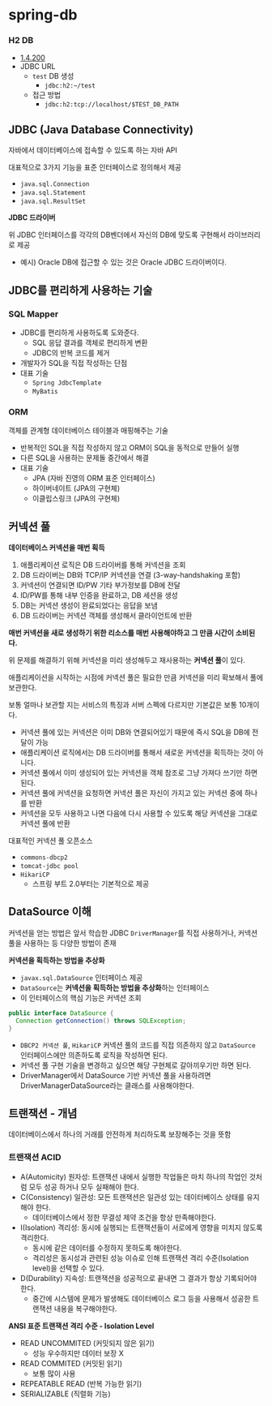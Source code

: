 # spring-db
### H2 DB 
- [1.4.200](https://h2database.com/h2-2019-10-14.zip)
- JDBC URL
  - `test` DB 생성 
    - `jdbc:h2:~/test`
  - 접근 방법
    - `jdbc:h2:tcp://localhost/$TEST_DB_PATH`


## JDBC (Java Database Connectivity)
자바에서 데이터베이스에 접속할 수 있도록 하는 자바 API

대표적으로 3가지 기능을 표준 인터페이스로 정의해서 제공
- `java.sql.Connection`
- `java.sql.Statement`
- `java.sql.ResultSet`

**JDBC 드라이버**

위 JDBC 인터페이스를 각각의 DB벤더에서 자신의 DB에 맞도록 구현해서 라이브러리로 제공
- 예시) Oracle DB에 접근할 수 있는 것은 Oracle JDBC 드라이버이다.


## JDBC를 편리하게 사용하는 기술
### SQL Mapper
- JDBC를 편리하게 사용하도록 도와준다.
  - SQL 응답 결과를 객체로 편리하게 변환
  - JDBC의 반복 코드를 제거
- 개발자가 SQL을 직접 작성하는 단점 
- 대표 기술
  - `Spring JdbcTemplate`
  - `MyBatis`
### ORM
객체를 관계형 데이터베이스 테이블과 매핑해주는 기술
- 반복적인 SQL을 직접 작성하지 않고 ORM이 SQL을 동적으로 만들어 실행
- 다른 SQL을 사용하는 문제돌 중간에서 해결
- 대표 기술
  - JPA (자바 진영의 ORM 표준 인터페이스)
  - 하이버네이트 (JPA의 구현체)
  - 이클립스링크 (JPA의 구현체)

## 커넥션 풀
**데이터베이스 커넥션을 매번 획득**

1. 애플리케이션 로직은 DB 드라이버를 통해 커넥션을 조회
2. DB 드라이버는 DB와 TCP/IP 커넥션을 연결 (3-way-handshaking 포함)
3. 커넥션이 연결되면 ID/PW 기타 부가정보를 DB에 전달
4. ID/PW를 통해 내부 인증을 완료하고, DB 세션을 생성
5. DB는 커넥션 생성이 완료되었다는 응답을 보냄
6. DB 드라이버는 커넥션 객체를 생성해서 클라이언트에 반환

**매번 커넥션을 새로 생성하기 위한 리소스를 매번 사용해야하고 그 만큼 시간이 소비된다.**

위 문제를 해결하기 위해 커넥션을 미리 생성해두고 재사용하는 **커넥션 풀**이 있다.

애플리케이션을 시작하는 시점에 커넥션 풀은 필요한 만큼 커넥션을 미리 확보해서 풀에 보관한다.

보통 얼마나 보관할 지는 서비스의 특징과 서버 스펙에 다르지만 기본값은 보통 10개이다.

- 커넥션 풀에 있는 커넥션은 이미 DB와 연결되어있기 때문에 즉시 SQL을 DB에 전달이 가능
- 애플리케이션 로직에서는 DB 드라이버를 통해서 새로운 커넥션을 획득하는 것이 아니다.
- 커넥션 풀에서 이미 생성되어 있는 커넥션을 객체 참조로 그냥 가져다 쓰기만 하면된다.
- 커넥션 풀에 커넥션을 요청하면 커넥션 풀은 자신이 가지고 있는 커넥션 중에 하나를 반환
- 커넥션을 모두 사용하고 나면 다음에 다시 사용할 수 있도록 해당 커넥션을 그대로 커넥션 풀에 반환

대표적인 커넥션 풀 오픈소스
- `commons-dbcp2`
- `tomcat-jdbc pool`
- `HikariCP`
  - 스프링 부트 2.0부터는 기본적으로 제공


## DataSource 이해
커넥션을 얻는 방법은 앞서 학습한 JDBC `DriverManager`를 직접 사용하거나, 커넥션 풀을 사용하는 등 다양한 방법이 존재

**커넥션을 획득하는 방법을 추상화**
- `javax.sql.DataSource` 인터페이스 제공
- `DataSource`는 **커넥션을 획득하는 방법을 추상화**하는 인터페이스
- 이 인터페이스의 핵심 기능은 커넥션 조회

```java
public interface DataSource {
  Connection getConnection() throws SQLException;
}
```

- `DBCP2 커넥션 풀`, `HikariCP` 커넥션 풀의 코드를 직접 의존하지 않고 `DataSource` 인터페이스에만 의존하도록 로직을 작성하면 된다.
- 커넥션 풀 구현 기술을 변경하고 싶으면 해당 구현체로 갈아끼우기만 하면 된다.
- DriverManager에서 DataSource 기반 커넥션 풀을 사용하려면 DriverManagerDataSource라는 클래스를 사용해야한다.

## 트랜잭션 - 개념
데이터베이스에서 하나의 거래를 안전하게 처리하도록 보장해주는 것을 뜻함

### 트랜잭션 ACID
- A(Automicity) 원자성: 트랜잭션 내에서 실행한 작업들은 마치 하나의 작업인 것처럼 모두 성공 하거나 모두 실패해야 한다.
- C(Consistency) 일관성: 모든 트랜잭션은 일관성 있는 데이터베이스 상태를 유지해야 한다.
  - 데이터베이스에서 정한 무결성 제약 조건을 항상 만족해야한다.
- I(Isolation) 격리성: 동시에 실행되는 트랜잭션들이 서로에게 영향을 미치지 않도록 격리한다.
  - 동시에 같은 데이터를 수정하지 못하도록 해야한다.
  - 격리성은 동시성과 관련된 성능 이슈로 인해 트랜잭션 격리 수준(Isolation level)을 선택할 수 있다.
- D(Durability) 지속성: 트랜잭션을 성공적으로 끝내면 그 결과가 항상 기록되어야 한다.
  - 중간에 시스템에 문제가 발생해도 데이터베이스 로그 등을 사용해서 성공한 트랜잭션 내용을 복구해야한다.


**ANSI 표준 트랜잭션 격리 수준 - Isolation Level**
- READ UNCOMMITED (커밋되지 않은 읽기)
  - 성능 우수하지만 데이터 보장 X
- READ COMMITED (커밋된 읽기)
  - 보통 많이 사용
- REPEATABLE READ (반복 가능한 읽기)
- SERIALIZABLE (직렬화 기능)